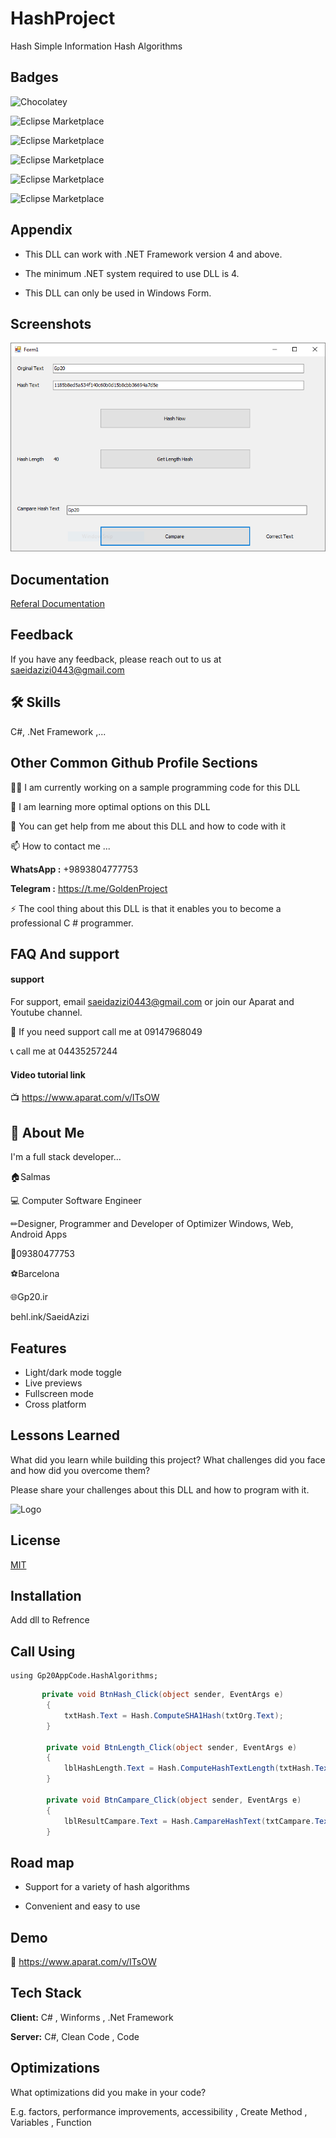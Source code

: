 
# HashProject

Hash Simple Information Hash Algorithms

## Badges

![Chocolatey](https://img.shields.io/chocolatey/dt/git)

![Eclipse Marketplace](https://img.shields.io/badge/Update-Today-green)

![Eclipse Marketplace](https://img.shields.io/badge/Based%20on-.Net%20Framework-brightgreen)

![Eclipse Marketplace](https://img.shields.io/badge/Platform-C%23%20%7C%20Windows%20Library%20%7C%20C%23%20Library%7C%20WinForms-brightgreen)

![Eclipse Marketplace](https://img.shields.io/badge/Compatibility-Visual%20Studio%202005%20%7C%202008%20%7C%202010%20%7C%202013%20%7C%202015%20%7C%202017%20%7C%202019%20%7C%202022-blue)

![Eclipse Marketplace](https://img.shields.io/badge/License-MIT-red)

## Appendix

- This DLL can work with .NET Framework version 4 and above.

- The minimum .NET system required to use DLL is 4.

- This DLL can only be used in Windows Form.

## Screenshots

![App Screenshot](https://github.com/gp20ir/HashProject/blob/master/Hash.PNG?raw=true)

## Documentation

[Referal Documentation](http://www.gp20.ir)


## Feedback

If you have any feedback, please reach out to us at saeidazizi0443@gmail.com


## 🛠 Skills
C#, .Net Framework ,...


## Other Common Github Profile Sections
👩‍💻 I am currently working on a sample programming code for this DLL

🧠 I am learning more optimal options on this DLL

💬 You can get help from me about this DLL and how to code with it

📫 How to contact me ...

**WhatsApp :** +9893804777753

**Telegram :** https://t.me/GoldenProject

⚡️ The cool thing about this DLL is that it enables you to become a professional C # programmer.


## FAQ And support

#### support

For support, email saeidazizi0443@gmail.com or join our Aparat and Youtube channel.

📱	If you need support call me at 09147968049

📞	call me at 04435257244

#### Video tutorial link

📺 https://www.aparat.com/v/ITsOW


## 🚀 About Me
I'm a full stack developer...

🏠Salmas

💻 Computer Software Engineer

✏Designer, Programmer and Developer of Optimizer Windows, Web, Android Apps

📱09380477753

⚽️Barcelona

🌐Gp20.ir

behl.ink/SaeidAzizi


## Features

- Light/dark mode toggle
- Live previews
- Fullscreen mode
- Cross platform


## Lessons Learned

What did you learn while building this project? What challenges did you face and how did you overcome them?

Please share your challenges about this DLL and how to program with it.

![Logo](https://static.cdn.asset.aparat.com/profile-photo/426366-783009-m.jpg)


## License

[MIT](https://choosealicense.com/licenses/mit/)


## Installation

Add dll to Refrence 

## Call Using

```
using Gp20AppCode.HashAlgorithms;
```

```c#
       private void BtnHash_Click(object sender, EventArgs e)
        {
            txtHash.Text = Hash.ComputeSHA1Hash(txtOrg.Text);
        }

        private void BtnLength_Click(object sender, EventArgs e)
        {
            lblHashLength.Text = Hash.ComputeHashTextLength(txtHash.Text);
        }

        private void BtnCampare_Click(object sender, EventArgs e)
        {
            lblResultCampare.Text = Hash.CampareHashText(txtCampare.Text, txtHash.Text);
        }
```
    
## Road map

- Support for a variety of hash algorithms

- Convenient and easy to use

## Demo

🔗 https://www.aparat.com/v/ITsOW

## Tech Stack

**Client:** C# , Winforms , .Net Framework

**Server:** C#, Clean Code , Code


## Optimizations

What optimizations did you make in your code? 

E.g. factors, performance improvements, accessibility , Create Method , Variables , Function 





